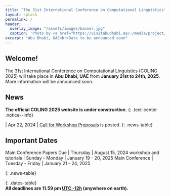 ```yaml
---
title: "The 31st International Conference on Computational Linguistics"
layout: splash
permalink: /
header:
  overlay_image: "/assets/images/banner.jpg"
  caption: 'Photo by <a href="https://visitabudhabi.ae/-/media/project/vad/homepage/november-2023/regions-map/admap-dsk-1-19-12.jpg">VisitAbuDhabi</a>'
excerpt: "Abu Dhabi, UAE<br>Date to be announced soon"
---
```


## Welcome!

The 31st International Conference on Computational Linguistics (COLING 2025) will take place in **Abu Dhabi, UAE** from **January 21st to 24th, 2025**.
More information will be announced soon.

## News

**The official COLING 2025 website is under construction.** 
{: .text-center .notice--info}

<style>
.news-table { font-size: .9em; table-layout: fixed; }
.news-table tr td:nth-child(1) { font-weight: bold; width: 10em; }
</style>
| Apr 22, 2024 | [Call for Workshop Proposals](/calls/workshop_proposals) is posted.
{: .news-table}

## Important Dates

Main Conference Papers Due | Thursday | August 15, 2024 
workshop and tutorials | Sunday - Monday | January 19 - 20, 2025
Main Conference | Tuesday - Friday | January 21 - 24, 2025

{: .news-table}

<style>
.dates-table { font-size: .9em; }
.dates-table tr td:nth-child(1) { width: 55%; }
.dates-table tr td:nth-child(2) { width: 25%; }
.dates-table del { color: #888; }
</style>


{: .dates-table}
<br>
<b>All deadlines are 11.59 pm <a target="_blank" href="https://www.timeanddate.com/time/zone/timezone/utc-12">UTC -12h</a> (anywhere on earth).</b>
